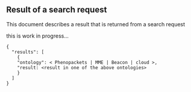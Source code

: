 ## Result of a search request

This document describes a result that is returned from a search request

this is work in progress...

```
{
  "results": [
    {
	"ontology": < Phenopackets | MME | Beacon | cloud >,
	"result: <result in one of the above ontologies>
    }
  ]
}
```